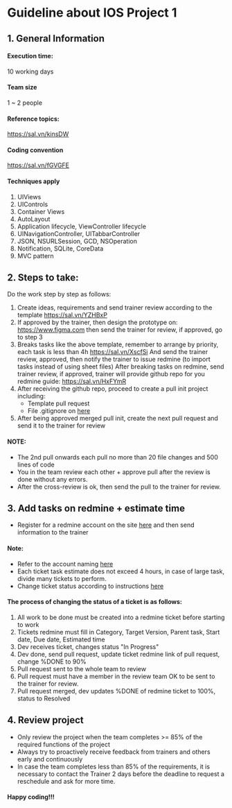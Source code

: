 # Guideline about IOS Project 1

## 1. General Information
#### Execution time:
10 working days
#### Team size
1 ~ 2 people

#### Reference topics:
https://sal.vn/kinsDW

#### Coding convention
https://sal.vn/fGVGFE

#### Techniques apply
1. UIViews
2. UIControls
3. Container Views
4. AutoLayout
5. Application lifecycle, ViewController lifecycle
6. UINavigationController, UITabbarController
7. JSON, NSURLSession, GCD, NSOperation
8. Notification, SQLite, CoreData
9. MVC pattern

## 2. Steps to take:
Do the work step by step as follows:
1. Create ideas, requirements and send trainer review according to the template
    https://sal.vn/YZHBxP
2. If approved by the trainer, then design the prototype on:
   https://www.figma.com
   then send the trainer for review, if approved, go to step 3
3. Breaks tasks like the above template, remember to arrange by priority, each task is less than 4h
    https://sal.vn/XscfSi
    And send the trainer review, approved, then notify the trainer to issue redmine (to import tasks instead of using sheet files)
    After breaking tasks on redmine, send trainer review, if approved, trainer will provide github repo for you
    redmine guide: https://sal.vn/HxFYmR
4. After receiving the github repo, proceed to create a pull init project including:
    - Template pull request
    - File .gitignore on [here](https://github.com/framgia/Training-Guideline/blob/master/IOS/setup-project)
5. After being approved merged pull init, create the next pull request and send it to the trainer for review

#### NOTE:
- The 2nd pull onwards each pull no more than 20 file changes and 500 lines of code
- You in the team review each other + approve pull after the review is done without any errors.
- After the cross-review is ok, then send the pull to the trainer for review.

## 3. Add tasks on redmine + estimate time
- Register for a redmine account on the site [here](https://edu-redmine.sun-asterisk.vn/) and then send information to the trainer
#### Note:
- Refer to the account naming [here](https://github.com/framgia/Training-Guideline/blob/master/Rails/RegisterEduRedmine.png)
- Each ticket task estimate does not exceed 4 hours, in case of large task, divide many tickets to perform.
- Change ticket status according to instructions [here](https://github.com/framgia/Training-Guideline/blob/master/WorkingProcess/redmine/redmine.md)

#### The process of changing the status of a ticket is as follows:
1. All work to be done must be created into a redmine ticket before starting to work
2. Tickets redmine must fill in Category, Target Version, Parent task, Start date, Due date, Estimated time
3. Dev receives ticket, changes status "In Progress"
4. Dev done, send pull request, update ticket redmine link of pull request, change %DONE to 90%
5. Pull request sent to the whole team to review
6. Pull request must have a member in the review team OK to be sent to the trainer for review.
7. Pull request merged, dev updates %DONE of redmine ticket to 100%, status to Resolved

## 4. Review project
- Only review the project when the team completes >= 85% of the required functions of the project
- Always try to proactively receive feedback from trainers and others early and continuously
- In case the team completes less than 85% of the requirements, it is necessary to contact the Trainer 2 days before the deadline to request a reschedule and ask for more time.

#### Happy coding!!!
